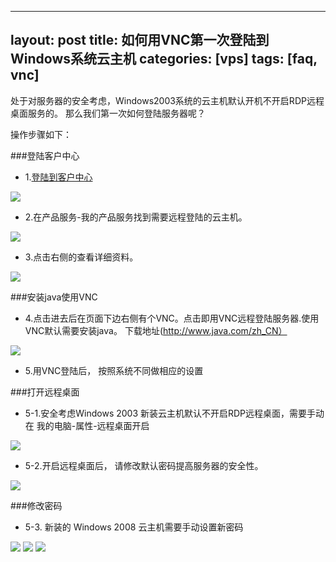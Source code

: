 
---
layout: post
title: 如何用VNC第一次登陆到Windows系统云主机
categories: [vps]
tags: [faq, vnc]
---
处于对服务器的安全考虑，Windows2003系统的云主机默认开机不开启RDP远程桌面服务的。 那么我们第一次如何登陆服务器呢？

操作步骤如下：

###登陆客户中心

*    1.[登陆到客户中心](http://portal.51hosting.com)

![](http://ww4.sinaimg.cn/large/a74e55b4jw1dz9lo1y495j.jpg)

*    2.在产品服务-我的产品服务找到需要远程登陆的云主机。

![](http://ww1.sinaimg.cn/large/a74e55b4jw1dz9g4ra5wgj.jpg)

*    3.点击右侧的查看详细资料。

![](http://ww1.sinaimg.cn/large/a74ecc4cjw1dz9g613f2hj.jpg)

###安装java使用VNC
*    4.点击进去后在页面下边右侧有个VNC。点击即用VNC远程登陆服务器.使用VNC默认需要安装java。
下载地址(http://www.java.com/zh_CN）

![](http://ww4.sinaimg.cn/large/a74e55b4jw1dz9gdlu8hjj.jpg)

*    5.用VNC登陆后， 按照系统不同做相应的设置

###打开远程桌面

*    5-1.安全考虑Windows 2003 新装云主机默认不开启RDP远程桌面，需要手动在 我的电脑-属性-远程桌面开启

![](http://ww3.sinaimg.cn/large/a74eed94jw1dz9l8escy5j.jpg)

*    5-2.开启远程桌面后， 请修改默认密码提高服务器的安全性。

![](http://ww3.sinaimg.cn/large/a74ecc4cjw1dz9l2m7hi5j.jpg)

###修改密码

*    5-3. 新装的 Windows 2008 云主机需要手动设置新密码

![](http://ww1.sinaimg.cn/large/a74e55b4jw1dz9k866e2hj.jpg)
![](http://ww2.sinaimg.cn/large/a74e55b4jw1dz9k9h1mxvj.jpg)
![](http://ww1.sinaimg.cn/large/a74ecc4cjw1dz9k9u61nzj.jpg)



